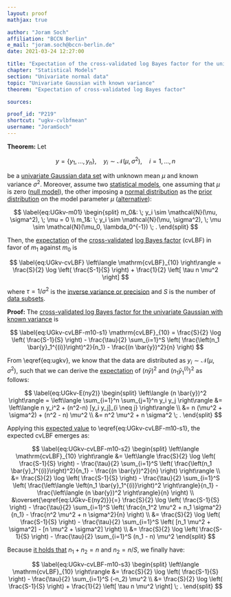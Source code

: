 ```yaml
---
layout: proof
mathjax: true

author: "Joram Soch"
affiliation: "BCCN Berlin"
e_mail: "joram.soch@bccn-berlin.de"
date: 2021-03-24 12:27:00

title: "Expectation of the cross-validated log Bayes factor for the univariate Gaussian with known variance"
chapter: "Statistical Models"
section: "Univariate normal data"
topic: "Univariate Gaussian with known variance"
theorem: "Expectation of cross-validated log Bayes factor"

sources:

proof_id: "P219"
shortcut: "ugkv-cvlbfmean"
username: "JoramSoch"
---
```



**Theorem:** Let

$$ \label{eq:ugkv}
y = \left\lbrace y_1, \ldots, y_n \right\rbrace, \quad y_i \sim \mathcal{N}(\mu, \sigma^2), \quad i = 1, \ldots, n
$$

be a [univariate Gaussian data set](/D/ugkv) with unknown mean $\mu$ and known variance $\sigma^2$. Moreover, assume two [statistical models](/D/fpm), one assuming that $\mu$ is zero ([null model](/D/h0)), the other imposing a [normal distribution](/P/ugkv-prior) as the [prior distribution](/D/prior) on the model parameter $\mu$ ([alternative](/D/h1)):

$$ \label{eq:UGkv-m01}
\begin{split}
m_0&: \; y_i \sim \mathcal{N}(\mu, \sigma^2), \; \mu = 0 \\
m_1&: \; y_i \sim \mathcal{N}(\mu, \sigma^2), \; \mu \sim \mathcal{N}(\mu_0, \lambda_0^{-1}) \; .
\end{split}
$$

Then, the [expectation](/D/mean) of the [cross-validated](/D/cvlme) [log Bayes factor](/D/lbf) (cvLBF) in favor of $m_1$ against $m_0$ is

$$ \label{eq:UGkv-cvLBF}
\left\langle \mathrm{cvLBF}_{10} \right\rangle = \frac{S}{2} \log \left( \frac{S-1}{S} \right) + \frac{1}{2} \left[ \tau n \mu^2 \right]
$$

where $\tau = 1/\sigma^2$ is the [inverse variance or precision](/D/prec) and $S$ is the number of [data subsets](/D/cvlme).


**Proof:** The [cross-validated log Bayes factor for the univariate Gaussian with known variance](/P/ugkv-cvlbf) is

$$ \label{eq:UGkv-cvLBF-m10-s1}
\mathrm{cvLBF}_{10} = \frac{S}{2} \log \left( \frac{S-1}{S} \right) - \frac{\tau}{2} \sum_{i=1}^S \left( \frac{\left(n_1 \bar{y}_1^{(i)}\right)^2}{n_1} - \frac{(n \bar{y})^2}{n} \right)
$$

From \eqref{eq:ugkv}, we know that the data are distributed as $y_i \sim \mathcal{N}(\mu, \sigma^2)$, such that we can derive the [expectation](/D/mean) of $(n \bar{y})^2$ and $\left(n_1 \bar{y}_1^{(i)}\right)^2$ as follows:

$$ \label{eq:UGkv-E(ny2)}
\begin{split}
\left\langle (n \bar{y})^2 \right\rangle = \left\langle \sum_{i=1}^n \sum_{j=1}^n y_i y_j \right\rangle &= \left\langle n y_i^2 + (n^2-n) [y_i y_j]_{i \neq j} \right\rangle \\
&= n (\mu^2 + \sigma^2) + (n^2 - n) \mu^2 \\
&= n^2 \mu^2 + n \sigma^2 \; .
\end{split}
$$

Applying this [expected value](/D/mean) to \eqref{eq:UGkv-cvLBF-m10-s1}, the expected cvLBF emerges as:

$$ \label{eq:UGkv-cvLBF-m10-s2}
\begin{split}
\left\langle \mathrm{cvLBF}_{10} \right\rangle &= \left\langle \frac{S}{2} \log \left( \frac{S-1}{S} \right) - \frac{\tau}{2} \sum_{i=1}^S \left( \frac{\left(n_1 \bar{y}_1^{(i)}\right)^2}{n_1} - \frac{(n \bar{y})^2}{n} \right) \right\rangle \\
&= \frac{S}{2} \log \left( \frac{S-1}{S} \right) - \frac{\tau}{2} \sum_{i=1}^S \left( \frac{\left\langle \left(n_1 \bar{y}_1^{(i)}\right)^2 \right\rangle}{n_1} - \frac{\left\langle (n \bar{y})^2 \right\rangle}{n} \right) \\
&\overset{\eqref{eq:UGkv-E(ny2)}}{=} \frac{S}{2} \log \left( \frac{S-1}{S} \right) - \frac{\tau}{2} \sum_{i=1}^S \left( \frac{n_1^2 \mu^2 + n_1 \sigma^2}{n_1} - \frac{n^2 \mu^2 + n \sigma^2}{n} \right) \\
&= \frac{S}{2} \log \left( \frac{S-1}{S} \right) - \frac{\tau}{2} \sum_{i=1}^S \left( [n_1 \mu^2 + \sigma^2] - [n \mu^2 + \sigma^2] \right) \\
&= \frac{S}{2} \log \left( \frac{S-1}{S} \right) - \frac{\tau}{2} \sum_{i=1}^S (n_1 - n) \mu^2
\end{split}
$$

Because [it holds that](/P/ugkv-cvlme) $n_1 + n_2 = n$ and $n_2 = n/S$, we finally have:

$$ \label{eq:UGkv-cvLBF-m10-s3}
\begin{split}
\left\langle \mathrm{cvLBF}_{10} \right\rangle &= \frac{S}{2} \log \left( \frac{S-1}{S} \right) - \frac{\tau}{2} \sum_{i=1}^S (-n_2) \mu^2 \\
&= \frac{S}{2} \log \left( \frac{S-1}{S} \right) + \frac{1}{2} \left[ \tau n \mu^2 \right] \; .
\end{split}
$$